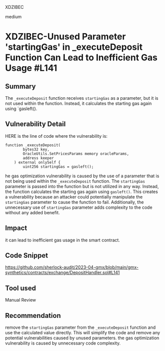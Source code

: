 XDZIBEC

medium

# XDZIBEC-Unused Parameter 'startingGas' in _executeDeposit Function Can Lead to Inefficient Gas Usage #L141

## Summary

The `_executeDeposit` function receives `startingGas` as a parameter, but it is not used within the function. Instead, it calculates the starting gas again using `gasleft().

## Vulnerability Detail

HERE is the line of code where the vulnerability is:
```solidity
function _executeDeposit(
        bytes32 key,
        OracleUtils.SetPricesParams memory oracleParams,
        address keeper
    ) external onlySelf {
        uint256 startingGas = gasleft();

```
he gas optimization vulnerability is caused by the use of a parameter that is not being used within the
`_executeDeposit` function. The `startingGas` parameter is passed into the function but is not utilized in any way. Instead, the function calculates the starting gas again using `gasleft()`.
This creates a vulnerability because an attacker could potentially manipulate the `startingGas` parameter to cause the function to fail. Additionally, the unnecessary use of `startingGas` parameter adds complexity to the code without any added benefit.
## Impact

it can lead to inefficient gas usage in the smart contract.

## Code Snippet

https://github.com/sherlock-audit/2023-04-gmx/blob/main/gmx-synthetics/contracts/exchange/DepositHandler.sol#L141

## Tool used

Manual Review

## Recommendation

 remove the `startingGas` parameter from the `_executeDeposit` function and use the calculated value directly. This will simplify the code and remove any potential vulnerabilities caused by unused parameters.
the gas optimization vulnerability is caused by unnecessary code complexity.